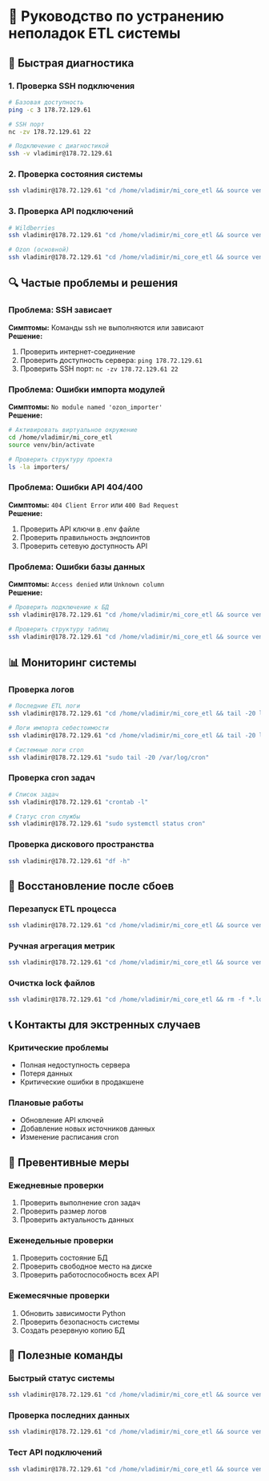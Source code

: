 # 🔧 Руководство по устранению неполадок ETL системы

## 🚨 Быстрая диагностика

### 1. Проверка SSH подключения
```bash
# Базовая доступность
ping -c 3 178.72.129.61

# SSH порт
nc -zv 178.72.129.61 22

# Подключение с диагностикой
ssh -v vladimir@178.72.129.61
```

### 2. Проверка состояния системы
```bash
ssh vladimir@178.72.129.61 "cd /home/vladimir/mi_core_etl && source venv/bin/activate && python test_inventory_system.py"
```

### 3. Проверка API подключений
```bash
# Wildberries
ssh vladimir@178.72.129.61 "cd /home/vladimir/mi_core_etl && source venv/bin/activate && python main.py --source wb --products-only"

# Ozon (основной)
ssh vladimir@178.72.129.61 "cd /home/vladimir/mi_core_etl && source venv/bin/activate && python main.py --source ozon --products-only"
```

## 🔍 Частые проблемы и решения

### Проблема: SSH зависает
**Симптомы:** Команды ssh не выполняются или зависают  
**Решение:**
1. Проверить интернет-соединение
2. Проверить доступность сервера: `ping 178.72.129.61`
3. Проверить SSH порт: `nc -zv 178.72.129.61 22`

### Проблема: Ошибки импорта модулей
**Симптомы:** `No module named 'ozon_importer'`  
**Решение:**
```bash
# Активировать виртуальное окружение
cd /home/vladimir/mi_core_etl
source venv/bin/activate

# Проверить структуру проекта
ls -la importers/
```

### Проблема: Ошибки API 404/400
**Симптомы:** `404 Client Error` или `400 Bad Request`  
**Решение:**
1. Проверить API ключи в .env файле
2. Проверить правильность эндпоинтов
3. Проверить сетевую доступность API

### Проблема: Ошибки базы данных
**Симптомы:** `Access denied` или `Unknown column`  
**Решение:**
```bash
# Проверить подключение к БД
ssh vladimir@178.72.129.61 "cd /home/vladimir/mi_core_etl && source venv/bin/activate && python -c 'from importers.ozon_importer import connect_to_db; conn = connect_to_db(); print(\"OK\")'"

# Проверить структуру таблиц
ssh vladimir@178.72.129.61 "cd /home/vladimir/mi_core_etl && source venv/bin/activate && python -c 'from importers.ozon_importer import connect_to_db; conn = connect_to_db(); cursor = conn.cursor(); cursor.execute(\"SHOW TABLES\"); print(cursor.fetchall())'"
```

## 📊 Мониторинг системы

### Проверка логов
```bash
# Последние ETL логи
ssh vladimir@178.72.129.61 "cd /home/vladimir/mi_core_etl && tail -20 logs/etl_run_*.log"

# Логи импорта себестоимости
ssh vladimir@178.72.129.61 "cd /home/vladimir/mi_core_etl && tail -20 logs/cost_import_*.log"

# Системные логи cron
ssh vladimir@178.72.129.61 "sudo tail -20 /var/log/cron"
```

### Проверка cron задач
```bash
# Список задач
ssh vladimir@178.72.129.61 "crontab -l"

# Статус cron службы
ssh vladimir@178.72.129.61 "sudo systemctl status cron"
```

### Проверка дискового пространства
```bash
ssh vladimir@178.72.129.61 "df -h"
```

## 🔄 Восстановление после сбоев

### Перезапуск ETL процесса
```bash
ssh vladimir@178.72.129.61 "cd /home/vladimir/mi_core_etl && source venv/bin/activate && python main.py --last-7-days"
```

### Ручная агрегация метрик
```bash
ssh vladimir@178.72.129.61 "cd /home/vladimir/mi_core_etl && source venv/bin/activate && python run_aggregation.py"
```

### Очистка lock файлов
```bash
ssh vladimir@178.72.129.61 "cd /home/vladimir/mi_core_etl && rm -f *.lock"
```

## 📞 Контакты для экстренных случаев

### Критические проблемы
- Полная недоступность сервера
- Потеря данных
- Критические ошибки в продакшене

### Плановые работы
- Обновление API ключей
- Добавление новых источников данных
- Изменение расписания cron

## 🎯 Превентивные меры

### Ежедневные проверки
1. Проверить выполнение cron задач
2. Проверить размер логов
3. Проверить актуальность данных

### Еженедельные проверки  
1. Проверить состояние БД
2. Проверить свободное место на диске
3. Проверить работоспособность всех API

### Ежемесячные проверки
1. Обновить зависимости Python
2. Проверить безопасность системы
3. Создать резервную копию БД

## 🚀 Полезные команды

### Быстрый статус системы
```bash
ssh vladimir@178.72.129.61 "cd /home/vladimir/mi_core_etl && source venv/bin/activate && python -c 'from importers.ozon_importer import connect_to_db; conn = connect_to_db(); cursor = conn.cursor(); cursor.execute(\"SELECT COUNT(*) FROM fact_orders WHERE order_date = CURDATE()\"); print(f\"Заказов сегодня: {cursor.fetchone()[0]}\")'"
```

### Проверка последних данных
```bash
ssh vladimir@178.72.129.61 "cd /home/vladimir/mi_core_etl && source venv/bin/activate && python -c 'from importers.ozon_importer import connect_to_db; conn = connect_to_db(); cursor = conn.cursor(); cursor.execute(\"SELECT MAX(order_date) FROM fact_orders\"); print(f\"Последний заказ: {cursor.fetchone()[0]}\")'"
```

### Тест API подключений
```bash
ssh vladimir@178.72.129.61 "cd /home/vladimir/mi_core_etl && source venv/bin/activate && python -c 'import requests, config; print(\"WB API:\", requests.get(\"https://statistics-api.wildberries.ru\", timeout=5).status_code); print(\"Ozon API:\", requests.get(\"https://api-seller.ozon.ru\", timeout=5).status_code)'"
```
